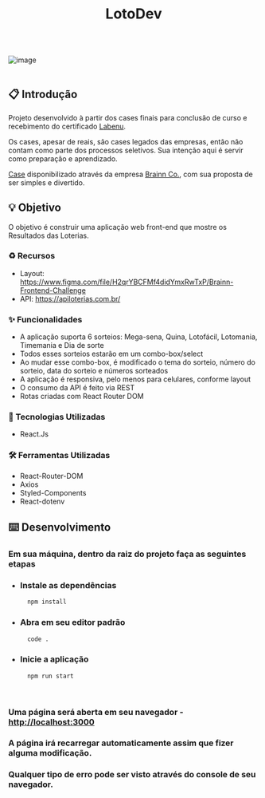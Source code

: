 <h1 align="center"> LotoDev </h1>
<br></br>

![image](https://user-images.githubusercontent.com/98095327/208524879-30258173-1c17-468d-bd39-bfc60d6dce5d.png)
<br></br>

## 📋 Introdução
Projeto desenvolvido à partir dos cases finais para conclusão de curso e recebimento do certificado [Labenu](https://www.labenu.com.br/).
<br>

Os cases, apesar de reais, são cases legados das empresas, então não contam como parte dos processos seletivos. Sua intenção aqui é servir como preparação e aprendizado.
<br>

[Case](https://github.com/brainnco-exs/readme-frontend) disponibilizado através da empresa [Brainn Co.](https://brainn.co/), com sua proposta de ser simples e divertido.

## 💡 Objetivo
O objetivo é construir uma aplicação web front-end que mostre os Resultados das Loterias.

### ♻️ Recursos

  - Layout: https://www.figma.com/file/H2qrYBCFMf4didYmxRwTxP/Brainn-Frontend-Challenge
  - API: https://apiloterias.com.br/
  
### ✨ Funcionalidades

  - A aplicação suporta 6 sorteios: Mega-sena, Quina, Lotofácil, Lotomania, Timemania e Dia de sorte
  - Todos esses sorteios estarão em um combo-box/select
  - Ao mudar esse combo-box, é modificado o tema do sorteio, número do sorteio, data do sorteio e números sorteados
  - A aplicação é responsiva, pelo menos para celulares, conforme layout
  - O consumo da API é feito via REST
  - Rotas criadas com React Router DOM
  
### 🚀 Tecnologias Utilizadas
  - React.Js
  
### 🛠 Ferramentas Utilizadas
  - React-Router-DOM
  - Axios
  - Styled-Components
  - React-dotenv

## ⌨️ Desenvolvimento
### Em sua máquina, dentro da raiz do projeto faça as seguintes etapas

- ### Instale as dependências
  
  ```bash
    npm install
  ```

- ### Abra em seu editor padrão

  ```bash
    code .
  ```
  
 - ### Inicie a aplicação
   ```bash
     npm run start
   ```
   <br>
   
### Uma página será aberta em seu navegador - [http://localhost:3000](http://localhost:3000)
### A página irá recarregar automaticamente assim que fizer alguma modificação.
### Qualquer tipo de erro pode ser visto através do console de seu navegador.
<br><br>

